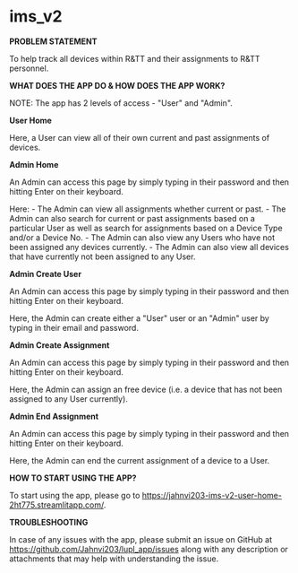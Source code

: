 # ims_v2


**PROBLEM STATEMENT**

To help track all devices within R&TT and their assignments to R&TT personnel.


**WHAT DOES THE APP DO & HOW DOES THE APP WORK?**

NOTE: The app has 2 levels of access - "User" and "Admin".


**User Home**

Here, a User can view all of their own current and past assignments of devices.


**Admin Home**

An Admin can access this page by simply typing in their password and then hitting Enter on their keyboard.

Here:
    - The Admin can view all assignments whether current or past.
    - The Admin can also search for current or past assignments based on a particular User as well as search for assignments based on a Device Type and/or a Device No.
    - The Admin can also view any Users who have not been assigned any devices currently.
    - The Admin can also view all devices that have currently not been assigned to any User.


**Admin Create User**

An Admin can access this page by simply typing in their password and then hitting Enter on their keyboard.

Here, the Admin can create either a "User" user or an "Admin" user by typing in their email and password.


**Admin Create Assignment**

An Admin can access this page by simply typing in their password and then hitting Enter on their keyboard.

Here, the Admin can assign an free device (i.e. a device that has not been assigned to any User currently).


**Admin End Assignment**

An Admin can access this page by simply typing in their password and then hitting Enter on their keyboard.

Here, the Admin can end the current assignment of a device to a User.



**HOW TO START USING THE APP?**

To start using the app, please go to https://jahnvi203-ims-v2-user-home-2ht775.streamlitapp.com/.



**TROUBLESHOOTING**

In case of any issues with the app, please submit an issue on GitHub at https://github.com/Jahnvi203/lupl_app/issues along with any description or attachments that may help with understanding the issue.
